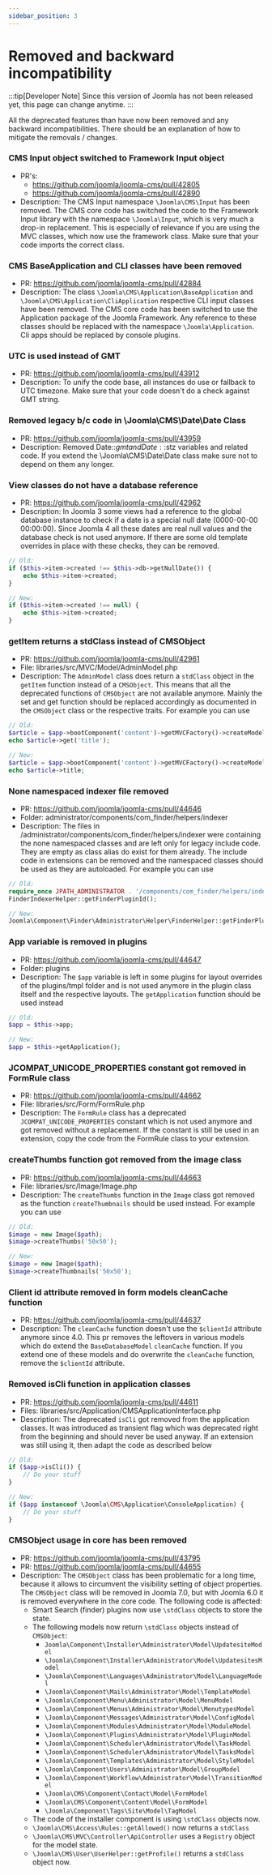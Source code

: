 ```yaml
---
sidebar_position: 3
---
```


# Removed and backward incompatibility

:::tip[Developer Note]
  Since this version of Joomla has not been released yet, this page can change anytime.
:::

All the deprecated features than have now been removed and any backward incompatibilities.
There should be an explanation of how to mitigate the removals / changes.

### CMS Input object switched to Framework Input object

- PR's: 
  - https://github.com/joomla/joomla-cms/pull/42805
  - https://github.com/joomla/joomla-cms/pull/42890
- Description: The CMS Input namespace `\Joomla\CMS\Input` has been removed. The CMS core code has switched the code to the Framework Input library with the namespace `\Joomla\Input`, which is very much a drop-in replacement. This is especially of relevance if you are using the MVC classes, which now use the framework class. Make sure that your code imports the correct class.

### CMS BaseApplication and CLI classes have been removed

- PR: https://github.com/joomla/joomla-cms/pull/42884
- Description: The class `\Joomla\CMS\Application\BaseApplication` and `\Joomla\CMS\Application\CliApplication` respective CLI input classes have been removed. The CMS core code has been switched to use the Application package of the Joomla Framework. Any reference to these classes should be replaced with the namespace `\Joomla\Application`. Cli apps should be replaced by console plugins.

### UTC is used instead of GMT

- PR: https://github.com/joomla/joomla-cms/pull/43912
- Description: To unify the code base, all instances do use or fallback to UTC timezone. Make sure that your code doesn't do a check against GMT string.

### Removed legacy b/c code in \Joomla\CMS\Date\Date Class

- PR: https://github.com/joomla/joomla-cms/pull/43959
- Description: Removed Date::$gmt and Date::$stz variables and related code. If you extend the \Joomla\CMS\Date\Date class make sure not to depend on them any longer.

### View classes do not have a database reference

- PR: https://github.com/joomla/joomla-cms/pull/42962
- Description: In Joomla 3 some views had a reference to the global database instance to check if a date is a special null date (0000-00-00 00:00:00). Since Joomla 4 all these dates are real null values and the database check is not used anymore. If there are some old template overrides in place with these checks, they can be removed.

```php
// Old:
if ($this->item->created !== $this->db->getNullDate()) {
	echo $this->item->created;
}

// New:
if ($this->item->created !== null) {
	echo $this->item->created;
}
```

### getItem returns a stdClass instead of CMSObject

- PR: https://github.com/joomla/joomla-cms/pull/42961
- File: libraries/src/MVC/Model/AdminModel.php
- Description: The `AdminModel` class does return a `stdClass` object in the `getItem` function instead of a `CMSObject`. This means that all the deprecated functions of `CMSObject` are not available anymore. Mainly the set and get function should be replaced accordingly as documented in the `CMSObject` class or the respective traits. For example you can use 

```php
// Old:
$article = $app->bootComponent('content')->getMVCFactory()->createModel('Article', 'Administrator')->getItem(1);
echo $article->get('title');

// New:
$article = $app->bootComponent('content')->getMVCFactory()->createModel('Article', 'Administrator')->getItem(1);
echo $article->title;
```

### None namespaced indexer file removed

- PR: https://github.com/joomla/joomla-cms/pull/44646
- Folder: administrator/components/com_finder/helpers/indexer
- Description: The files in /administrator/components/com_finder/helpers/indexer were containing the none namespaced classes and are left only for legacy include code. They are empty as class alias do exist for them already. The include code in extensions can be removed and the namespaced classes should be used as they are autoloaded. For example you can use 

```php
// Old:
require_once JPATH_ADMINISTRATOR . '/components/com_finder/helpers/indexer/helper.php';
FinderIndexerHelper::getFinderPluginId();

// New:
Joomla\Component\Finder\Administrator\Helper\FinderHelper::getFinderPluginId();
```

### App variable is removed in plugins

- PR: https://github.com/joomla/joomla-cms/pull/44647
- Folder: plugins
- Description: The `$app` variable is left in some plugins for layout overrides of the plugins/tmpl folder and is not used anymore in the plugin class itself and the respective layouts. The `getApplication` function should be used instead  

```php
// Old:
$app = $this->app;

// New:
$app = $this->getApplication();
```

### JCOMPAT_UNICODE_PROPERTIES constant got removed in FormRule class

- PR: https://github.com/joomla/joomla-cms/pull/44662
- File: libraries/src/Form/FormRule.php
- Description: The `FormRule` class has a deprecated `JCOMPAT_UNICODE_PROPERTIES` constant which is not used anymore and got removed without a replacement. If the constant is still be used in an extension, copy the code from the FormRule class to your extension.


### createThumbs function got removed from the image class

- PR: https://github.com/joomla/joomla-cms/pull/44663
- File: libraries/src/Image/Image.php
- Description: The `createThumbs` function in the `Image` class got removed as the function `createThumbnails` should be used instead. For example you can use 

```php
// Old:
$image = new Image($path);
$image->createThumbs('50x50');

// New:
$image = new Image($path);
$image->createThumbnails('50x50');
```

### Client id attribute removed in form models cleanCache function

- PR: https://github.com/joomla/joomla-cms/pull/44637
- Description: The `cleanCache` function doesn't use the `$clientId` attribute anymore since 4.0. This pr removes the leftovers in various models which do extend the `BaseDatabaseModel` `cleanCache` function. If you extend one of these models and do overwrite the `cleanCache` function, remove the `$clientId` attribute.

### Removed isCli function in application classes

- PR: https://github.com/joomla/joomla-cms/pull/44611
- Files: libraries/src/Application/CMSApplicationInterface.php
- Description: The deprecated `isCli` got removed from the application classes. It was introduced as transient flag which was deprecated right from the beginning and should never be used anyway. If an extension was still using it, then adapt the code as described below

```php
// Old:
if ($app->isCli()) {
    // Do your stuff
}

// New:
if ($app instanceof \Joomla\CMS\Application\ConsoleApplication) {
    // Do your stuff
}
```

### CMSObject usage in core has been removed

- PR: https://github.com/joomla/joomla-cms/pull/43795
- PR: https://github.com/joomla/joomla-cms/pull/44655
- Description: The `CMSObject` class has been problematic for a long time, because it allows to circumvent the visibility setting of object properties. The `CMSObject` class will be removed in Joomla 7.0, but with Joomla 6.0 it is removed everywhere in the core code. The following code is affected:
  - Smart Search (finder) plugins now use `\stdClass` objects to store the state.
  - The following models now return `\stdClass` objects instead of `CMSObject`:
    - `Joomla\Component\Installer\Administrator\Model\UpdatesiteModel`
    - `\Joomla\Component\Installer\Administrator\Model\UpdatesitesModel`
    - `\Joomla\Component\Languages\Administrator\Model\LanguageModel`
    - `\Joomla\Component\Mails\Administrator\Model\TemplateModel`
    - `\Joomla\Component\Menu\Administrator\Model\MenuModel`
    - `\Joomla\Component\Menus\Administrator\Model\MenutypesModel`
    - `\Joomla\Component\Messages\Administrator\Model\ConfigModel`
    - `\Joomla\Component\Modules\Administrator\Model\ModuleModel`
    - `\Joomla\Component\Plugins\Administrator\Model\PluginModel`
    - `\Joomla\Component\Scheduler\Administrator\Model\TaskModel`
    - `\Joomla\Component\Scheduler\Administrator\Model\TasksModel`
    - `\Joomla\Component\Templates\Administrator\Model\StyleModel`
    - `\Joomla\Component\Users\Administrator\Model\GroupModel`
    - `\Joomla\Component\Workflow\Administrator\Model\TransitionModel`
    - `\Joomla\CMS\Component\Contact\Model\FormModel`
    - `\Joomla\CMS\Component\Content\Model\FormModel`
    - `\Joomla\Component\Tags\Site\Model\TagModel`
  - The code of the installer component is using `\stdClass` objects now. 
  - `\Joomla\CMS\Access\Rules::getAllowed()` now returns a `stdClass`
  - `\Joomla\CMS\MVC\Controller\ApiController` uses a `Registry` object for the model state.
  - `\Joomla\CMS\User\UserHelper::getProfile()` returns a `stdClass` object now.

